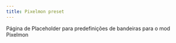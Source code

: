 ```yaml
---
title: Pixelmon preset
---
```

Página de Placeholder para predefinições de bandeiras para o mod Pixelmon